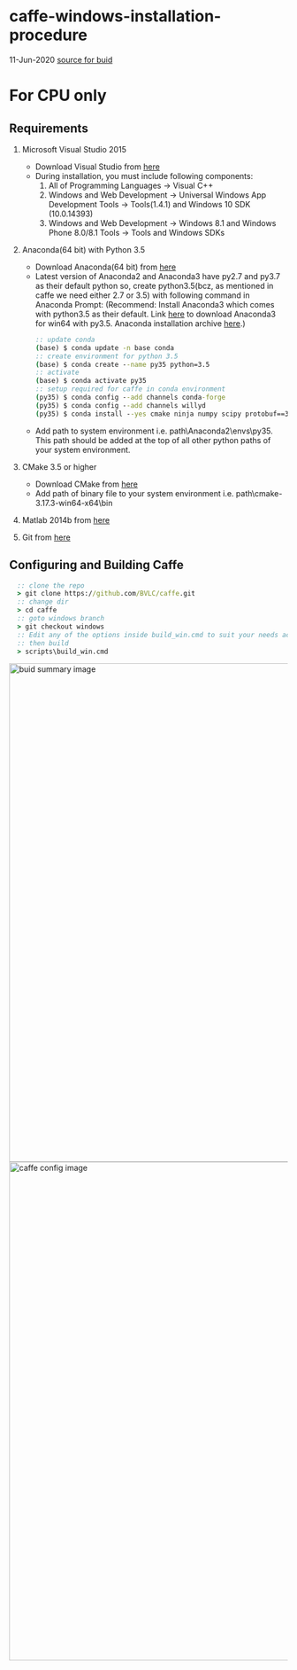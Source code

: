 # caffe-windows-installation-procedure
11-Jun-2020
[source for buid](https://github.com/shibusahu30/caffe/tree/windows)
# For CPU only
## Requirements
  1. Microsoft Visual Studio 2015
      * Download Visual Studio from [here](https://my.visualstudio.com/Downloads)
      * During installation, you must include following components:
          1. All of Programming Languages -> Visual C++
          2. Windows and Web Development -> Universal Windows App Development Tools -> Tools(1.4.1) and Windows 10 SDK (10.0.14393)
          3. Windows and Web Development -> Windows 8.1 and Windows Phone 8.0/8.1 Tools -> Tools and Windows SDKs 
  2. Anaconda(64 bit) with Python 3.5
     
      * Download Anaconda(64 bit) from [here](https://www.anaconda.com/products/individual#Downloads)
      * Latest version of Anaconda2 and Anaconda3 have py2.7 and py3.7 as their default python so, create python3.5(bcz, as mentioned in caffe we need either 2.7 or 3.5) with following command in Anaconda Prompt:
      (Recommend: Install Anaconda3 which comes with python3.5 as their default. Link [here](https://repo.continuum.io/archive/Anaconda3-4.2.0-Windows-x86_64.exe) to download Anaconda3 for win64 with py3.5. Anaconda installation archive [here](https://repo.continuum.io/archive/index.html).)
          ```cmd
          :: update conda
          (base) $ conda update -n base conda
          :: create environment for python 3.5
          (base) $ conda create --name py35 python=3.5
          :: activate 
          (base) $ conda activate py35
          :: setup required for caffe in conda environment
          (py35) $ conda config --add channels conda-forge
          (py35) $ conda config --add channels willyd
          (py35) $ conda install --yes cmake ninja numpy scipy protobuf==3.1.0 six scikit-image pyyaml pydotplus graphviz
          ```
      * Add path to system environment i.e. path\Anaconda2\envs\py35. This path should be added at the top of all other python paths of your system environment.
  3. CMake 3.5 or higher
      * Download CMake from [here](https://cmake.org/download/)
      * Add path of binary file to your system environment i.e. path\cmake-3.17.3-win64-x64\bin
  4. Matlab 2014b from [here](https://in.mathworks.com/downloads/web_downloads)
  5. Git from [here](https://git-scm.com/downloads)
## Configuring and Building Caffe
```cmd
  :: clone the repo
  > git clone https://github.com/BVLC/caffe.git
  :: change dir
  > cd caffe
  :: goto windows branch
  > git checkout windows
  :: Edit any of the options inside build_win.cmd to suit your needs according to my build_win.cmd file
  :: then build
  > scripts\build_win.cmd
```


<img src="https://github.com/shibusahu30/caffe-windows-build-procedure/tree/master/images/im1.png" alt="buid summary image" width="900px">


<img src="https://github.com/shibusahu30/caffe-windows-build-procedure/tree/master/images/im2.png" alt="caffe config image" width="900px">
